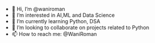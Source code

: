 - 👋 Hi, I’m @waniroman
- 👀 I’m interested in AI,ML and Data Science
- 🌱 I’m currently learning Python, DSA
- 💞️ I’m looking to collaborate on projects related to Python 
- 📫 How to reach me: @WaniRoman

<!---
waniroman/waniroman is a ✨ special ✨ repository because its `README.md` (this file) appears on your GitHub profile.
You can click the Preview link to take a look at your changes.
--->

